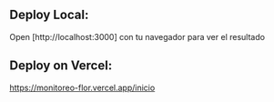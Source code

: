 


## Deploy Local:

Open [http://localhost:3000]   con tu navegador para ver el resultado



## Deploy on Vercel:

https://monitoreo-flor.vercel.app/inicio
